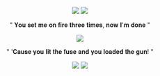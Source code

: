    <p align="center">
  <img src="https://64.media.tumblr.com/c70f686f0b27b83aa11e98456a8d33c5/218cee35b2586776-de/s1280x1920/5598bae4fac89ba5ca794f2e809d6120dadd2b4e.pnj"/>
  <img src="https://64.media.tumblr.com/f25205a90d606bcbe837886de9907c16/9d3316c5697c0fcb-ae/s1280x1920/c50f580fdc8a14be101905d5dd0bcc17377220b7.pnj"/> 
    </p>
     <p align="center">
  " 𝐘𝐨𝐮 𝐬𝐞𝐭 𝐦𝐞 𝐨𝐧 𝐟𝐢𝐫𝐞 𝐭𝐡𝐫𝐞𝐞 𝐭𝐢𝐦𝐞𝐬, 𝐧𝐨𝐰 𝐈'𝐦 𝐝𝐨𝐧𝐞 "
    </p>
     <p align="center">
<img src="https://64.media.tumblr.com/978c60a92a68d52434d5834a1c23714c/7f2d1c7c903d285a-a7/s540x810/ab7aa685ba0b4d2d27d89ccf90617fb58c6e8d1c.gifv"/> 
    </p>
         <p align="center">
  " '𝐂𝐚𝐮𝐬𝐞 𝐲𝐨𝐮 𝐥𝐢𝐭 𝐭𝐡𝐞 𝐟𝐮𝐬𝐞 𝐚𝐧𝐝 𝐲𝐨𝐮 𝐥𝐨𝐚𝐝𝐞𝐝 𝐭𝐡𝐞 𝐠𝐮𝐧! "
    </p>
    <p align="center">
<img src="https://64.media.tumblr.com/f25205a90d606bcbe837886de9907c16/9d3316c5697c0fcb-ae/s1280x1920/c50f580fdc8a14be101905d5dd0bcc17377220b7.pnj"/>
 <img src="https://64.media.tumblr.com/c70f686f0b27b83aa11e98456a8d33c5/218cee35b2586776-de/s1280x1920/5598bae4fac89ba5ca794f2e809d6120dadd2b4e.pnj"/>
 
  </p>
